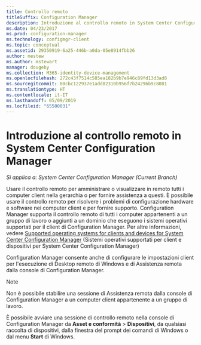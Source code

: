 ```yaml
---
title: Controllo remoto
titleSuffix: Configuration Manager
description: Introduzione al controllo remoto in System Center Configuration Manager.
ms.date: 04/23/2017
ms.prod: configuration-manager
ms.technology: configmgr-client
ms.topic: conceptual
ms.assetid: 29350919-6a25-446b-a0da-05e8914fbb26
author: mestew
ms.author: mstewart
manager: dougeby
ms.collection: M365-identity-device-management
ms.openlocfilehash: 272c43f7514c585ea182b9b7e946c89fd13d3ad8
ms.sourcegitcommit: 80cbc122937e1add82310b956f7b24296b9c8081
ms.translationtype: HT
ms.contentlocale: it-IT
ms.lasthandoff: 05/09/2019
ms.locfileid: "65500031"
---
```

# <a name="introduction-to-remote-control-in-system-center-configuration-manager"></a>Introduzione al controllo remoto in System Center Configuration Manager

*Si applica a: System Center Configuration Manager (Current Branch)*

Usare il controllo remoto per amministrare o visualizzare in remoto tutti i computer client nella gerarchia o per fornire assistenza a questi. È possibile usare il controllo remoto per risolvere i problemi di configurazione hardware e software nei computer client e per fornire supporto. Configuration Manager supporta il controllo remoto di tutti i computer appartenenti a un gruppo di lavoro o aggiunti a un dominio che eseguono i sistemi operativi supportati per il client di Configuration Manager. Per altre informazioni, vedere [Supported operating systems for clients and devices for System Center Configuration Manager](../../../../core/plan-design/configs/supported-operating-systems-for-clients-and-devices.md) (Sistemi operativi supportati per client e dispositivi per System Center Configuration Manager)

Configuration Manager consente anche di configurare le impostazioni client per l'esecuzione di Desktop remoto di Windows e di Assistenza remota dalla console di Configuration Manager.  

> [!NOTE]  
>  Non è possibile stabilire una sessione di Assistenza remota dalla console di Configuration Manager a un computer client appartenente a un gruppo di lavoro. 

 È possibile avviare una sessione di controllo remoto nella console di Configuration Manager da **Asset e conformità** > **Dispositivi**, da qualsiasi raccolta di dispositivi, dalla finestra del prompt dei comandi di Windows o dal menu **Start** di Windows.  
